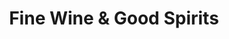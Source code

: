 ---
title: "Fine Wine & Good Spirits"
url: /allentown/fine-wine-and-good-spirits-lehigh-street/
shop: alcohol
---